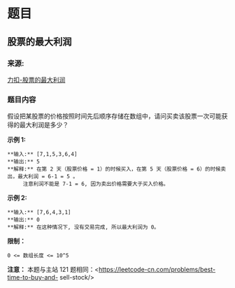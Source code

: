# 题目

## 股票的最大利润

### 来源:

[力扣-股票的最大利润](https://leetcode-cn.com/problems/gu-piao-de-zui-da-li-run-lcof/)

### 题目内容

假设把某股票的价格按照时间先后顺序存储在数组中，请问买卖该股票一次可能获得的最大利润是多少？



**示例 1:**

    
    
    **输入:** [7,1,5,3,6,4]
    **输出:** 5
    **解释:** 在第 2 天（股票价格 = 1）的时候买入，在第 5 天（股票价格 = 6）的时候卖出，最大利润 = 6-1 = 5 。
         注意利润不能是 7-1 = 6, 因为卖出价格需要大于买入价格。
    

**示例 2:**

    
    
    **输入:** [7,6,4,3,1]
    **输出:** 0
    **解释:** 在这种情况下, 没有交易完成, 所以最大利润为 0。



**限制：**

`0 <= 数组长度 <= 10^5`



**注意：** 本题与主站 121 题相同：<https://leetcode-cn.com/problems/best-time-to-buy-and-
sell-stock/>

